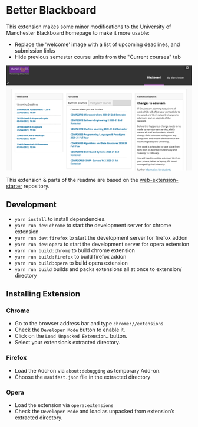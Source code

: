 # Better Blackboard
This extension makes some minor modifications to the University of Manchester Blackboard homepage to make it more usable:
- Replace the 'welcome' image with a list of upcoming deadlines, and submission links
- Hide previous semester course units from the "Current courses" tab

![Blackboard homepage with extension installed](.github/blackboard-home.png)

This extension & parts of the readme are based on the [web-extension-starter](https://github.com/abhijithvijayan/web-extension-starter) repository.

## Development
- `yarn install` to install dependencies.
- `yarn run dev:chrome` to start the development server for chrome extension
- `yarn run dev:firefox` to start the development server for firefox addon
- `yarn run dev:opera` to start the development server for opera extension
- `yarn run build:chrome` to build chrome extension
- `yarn run build:firefox` to build firefox addon
- `yarn run build:opera` to build opera extension
- `yarn run build` builds and packs extensions all at once to extension/ directory

## Installing Extension
### Chrome
- Go to the browser address bar and type `chrome://extensions`
- Check the `Developer Mode` button to enable it.
- Click on the `Load Unpacked Extension…` button.
- Select your extension’s extracted directory.

### Firefox
- Load the Add-on via `about:debugging` as temporary Add-on.
- Choose the `manifest.json` file in the extracted directory

### Opera
- Load the extension via `opera:extensions`
- Check the `Developer Mode` and load as unpacked from extension’s extracted directory.
